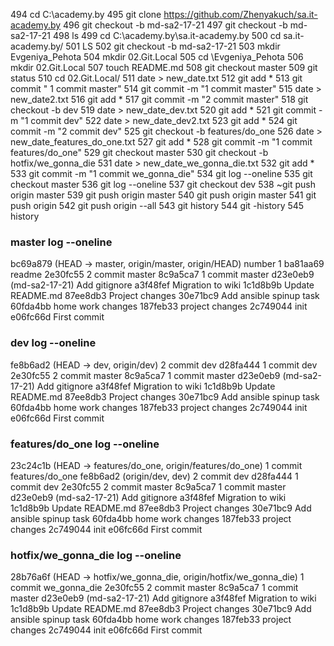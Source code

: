   494  cd C:\academy.by
  495  git clone https://github.com/Zhenyakuch/sa.it-academy.by
  496  git checkout -b md-sa2-17-21
  497  git checkout -b md-sa2-17-21
  498  ls
  499  cd C:\academy.by\sa.it-academy.by
  500  cd sa.it-academy.by/
  501  LS
  502  git checkout -b md-sa2-17-21
  503  mkdir Evgeniya_Pehota
  504  mkdir 02.Git.Local
  505  cd \Evgeniya_Pehota
  506  mkdir 02.Git.Local
  507  touch README.md
  508  git checkout master
  509  git status
  510  cd 02.Git.Local/
  511  date > new_date.txt
  512  git add *
  513  git commit " 1 commit master"
  514  git commit -m "1 commit master"
  515  date > new_date2.txt
  516  git add *
  517  git commit -m "2 commit master"
  518  git checkout -b dev
  519  date > new_date_dev.txt
  520  git add *
  521  git commit -m "1 commit dev"
  522  date > new_date_dev2.txt
  523  git add *
  524  git commit -m "2 commit dev"
  525  git checkout -b features/do_one
  526  date > new_date_features_do_one.txt
  527  git add *
  528  git commit -m "1 commit features/do_one"
  529  git checkout master
  530  git checkout -b hotfix/we_gonna_die
  531  date > new_date_we_gonna_die.txt
  532  git add *
  533  git commit -m "1 commit we_gonna_die"
  534  git log --oneline
  535  git checkout master
  536  git log --oneline
  537  git checkout dev
  538  ~git push origin master
  539  git push origin master
  540  git push origin master
  541  git push origin
  542  git push origin --all
  543  git history
  544  git -history
  545  history


  
### master log --oneline

bc69a879 (HEAD -> master, origin/master, origin/HEAD) number 1
ba81aa69 readme
2e30fc55 2 commit master
8c9a5ca7 1 commit master
d23e0eb9 (md-sa2-17-21) Add gitignore
a3f48fef Migration to wiki
1c1d8b9b Update README.md
87ee8db3 Project changes
30e71bc9 Add ansible spinup task
60fda4bb home work changes
187feb33 project changes
2c749044 init
e06fc66d First commit

### dev log --oneline

fe8b6ad2 (HEAD -> dev, origin/dev) 2 commit dev
d28fa444 1 commit dev
2e30fc55 2 commit master
8c9a5ca7 1 commit master
d23e0eb9 (md-sa2-17-21) Add gitignore
a3f48fef Migration to wiki
1c1d8b9b Update README.md
87ee8db3 Project changes
30e71bc9 Add ansible spinup task
60fda4bb home work changes
187feb33 project changes
2c749044 init
e06fc66d First commit

### features/do_one log --oneline

23c24c1b (HEAD -> features/do_one, origin/features/do_one) 1 commit features/do_one
fe8b6ad2 (origin/dev, dev) 2 commit dev
d28fa444 1 commit dev
2e30fc55 2 commit master
8c9a5ca7 1 commit master
d23e0eb9 (md-sa2-17-21) Add gitignore
a3f48fef Migration to wiki
1c1d8b9b Update README.md
87ee8db3 Project changes
30e71bc9 Add ansible spinup task
60fda4bb home work changes
187feb33 project changes
2c749044 init
e06fc66d First commit

### hotfix/we_gonna_die log --oneline

28b76a6f (HEAD -> hotfix/we_gonna_die, origin/hotfix/we_gonna_die) 1 commit we_gonna_die
2e30fc55 2 commit master
8c9a5ca7 1 commit master
d23e0eb9 (md-sa2-17-21) Add gitignore
a3f48fef Migration to wiki
1c1d8b9b Update README.md
87ee8db3 Project changes
30e71bc9 Add ansible spinup task
60fda4bb home work changes
187feb33 project changes
2c749044 init
e06fc66d First commit

